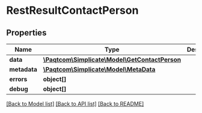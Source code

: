 # RestResultContactPerson

## Properties

 Name         | Type                                                              | Description | Notes      
--------------|-------------------------------------------------------------------|-------------|------------
 **data**     | [**\Paqtcom\Simplicate\Model\GetContactPerson**](GetContactPerson.md) |             | [optional] 
 **metadata** | [**\Paqtcom\Simplicate\Model\MetaData**](MetaData.md)                 |             | [optional] 
 **errors**   | **object[]**                                                      |             | [optional] 
 **debug**    | **object[]**                                                      |             | [optional] 

[[Back to Model list]](../README.md#documentation-for-models) [[Back to API list]](../README.md#documentation-for-api-endpoints) [[Back to README]](../README.md)


